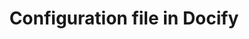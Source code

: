 ---
caption: Configuration
title: Configuration file in Docify
description: How to use configuration file to configure the site options in Docify
image: 
order: 2
---